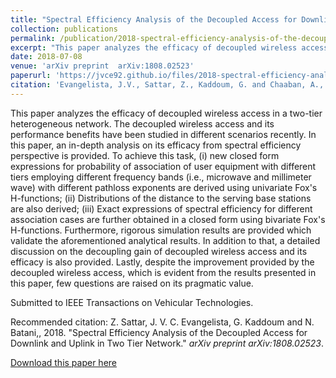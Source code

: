 ```yaml
---
title: "Spectral Efficiency Analysis of the Decoupled Access for Downlink and Uplink in Two Tier Network"
collection: publications
permalink: /publication/2018-spectral-efficiency-analysis-of-the-decoupled-access
excerpt: "This paper analyzes the efficacy of decoupled wireless access in a two-tier heterogeneous network. The decoupled wireless access and its performance benefits have been studied in different scenarios recently. In this paper, an in-depth analysis on its efficacy from spectral efficiency perspective is provided. To achieve this task, (i) new closed form expressions for probability of association of user equipment with different tiers employing different frequency bands (i.e., microwave and millimeter wave) with different pathloss exponents are derived using univariate Fox's H-functions; (ii) Distributions of the distance to the serving base stations are also derived; (iii) Exact expressions of spectral efficiency for different association cases are further obtained in a closed form using bivariate Fox's H-functions. Furthermore, rigorous simulation results are provided which validate the aforementioned analytical results. In addition to that, a detailed discussion on the decoupling gain of decoupled wireless access and its efficacy is also provided. Lastly, despite the improvement provided by the decoupled wireless access, which is evident from the results presented in this paper, few questions are raised on its pragmatic value."
date: 2018-07-08
venue: 'arXiv preprint  arXiv:1808.02523'
paperurl: 'https://jvce92.github.io/files/2018-spectral-efficiency-analysis-of-the-decoupled-access.pdf'
citation: 'Evangelista, J.V., Sattar, Z., Kaddoum, G. and Chaaban, A., 2018. &quot;Fairness and Sum-Rate Maximization via Joint Channel and Power Allocation in Uplink SCMA Networks.&quot; <i>arXiv preprint arXiv:1808.02523</i>.'
---
```


This paper analyzes the efficacy of decoupled wireless access in a two-tier heterogeneous network. The decoupled wireless access and its performance benefits have been studied in different scenarios recently. In this paper, an in-depth analysis on its efficacy from spectral efficiency perspective is provided. To achieve this task, (i) new closed form expressions for probability of association of user equipment with different tiers employing different frequency bands (i.e., microwave and millimeter wave) with different pathloss exponents are derived using univariate Fox's H-functions; (ii) Distributions of the distance to the serving base stations are also derived; (iii) Exact expressions of spectral efficiency for different association cases are further obtained in a closed form using bivariate Fox's H-functions. Furthermore, rigorous simulation results are provided which validate the aforementioned analytical results. In addition to that, a detailed discussion on the decoupling gain of decoupled wireless access and its efficacy is also provided. Lastly, despite the improvement provided by the decoupled wireless access, which is evident from the results presented in this paper, few questions are raised on its pragmatic value.

Submitted to IEEE Transactions on Vehicular Technologies.

Recommended citation: Z. Sattar, J. V. C. Evangelista, G. Kaddoum and N. Batani,, 2018. &quot;Spectral Efficiency Analysis of the Decoupled Access for Downlink and Uplink in Two Tier Network.&quot; <i>arXiv preprint arXiv:1808.02523</i>.

[Download this paper here](https://jvce92.github.io/files/2018-spectral-efficiency-analysis-of-the-decoupled-access.pdf)